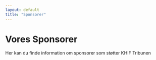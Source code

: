 ```yaml
---
layout: default
title: "Sponsorer"
---
```


# Vores Sponsorer

Her kan du finde information om sponsorer som støtter KHIF Tribunen

